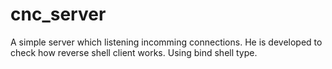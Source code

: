 # cnc_server
A simple server which listening incomming connections. He is developed to check how reverse shell client works. Using bind shell type.
